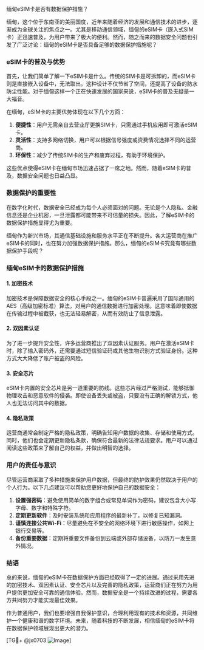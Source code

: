 缅甸eSIM卡是否有数据保护措施？

缅甸，这个位于东南亚的美丽国度，近年来随着经济的发展和通信技术的进步，逐渐成为全球关注的焦点之一。尤其是移动通信领域，缅甸的eSIM卡（嵌入式SIM卡）正迅速普及，为用户带来了极大的便利。然而，随之而来的数据安全问题也引发了广泛讨论：缅甸的eSIM卡是否具备足够的数据保护措施呢？

### eSIM卡的普及与优势

首先，让我们简单了解一下eSIM卡是什么。传统的SIM卡是可拆卸的，而eSIM卡则是直接嵌入设备中，无法取出。这种设计不仅节省了空间，还提高了设备的防水防尘性能。对于缅甸这样一个正在快速发展的国家来说，eSIM卡的普及无疑是一大福音。

在缅甸，eSIM卡的主要优势体现在以下几个方面：

1. **便捷性**：用户无需亲自去营业厅更换SIM卡，只需通过手机应用即可激活eSIM卡。
2. **灵活性**：支持多网络切换，用户可以根据信号强度或资费情况选择不同的运营商。
3. **环保性**：减少了传统SIM卡的生产和废弃过程，有助于环境保护。

这些优点使得eSIM卡在缅甸市场迅速占据了一席之地。然而，随着eSIM卡的普及，数据安全问题也日益凸显。

### 数据保护的重要性

在数字化时代，数据安全已经成为每个人必须面对的问题。无论是个人隐私、金融信息还是企业机密，一旦泄露都可能带来不可估量的损失。因此，了解eSIM卡的数据保护措施显得尤为重要。

缅甸作为新兴市场，其通信基础设施和服务水平正在不断提升。各大运营商在推广eSIM卡的同时，也在努力加强数据保护措施。那么，缅甸的eSIM卡究竟有哪些数据保护手段呢？

### 缅甸eSIM卡的数据保护措施

#### 1. 加密技术

加密技术是保障数据安全的核心手段之一。缅甸的eSIM卡普遍采用了国际通用的AES（高级加密标准）算法，对用户的通信数据进行加密处理。这意味着即使数据在传输过程中被截获，也无法轻易解密，从而有效防止了信息泄露。

#### 2. 双因素认证

为了进一步提升安全性，许多运营商推出了双因素认证服务。用户在激活eSIM卡时，除了输入密码外，还需要通过短信验证码或其他生物识别方式验证身份。这种方式大大降低了账户被盗的风险。

#### 3. 安全芯片

eSIM卡内置的安全芯片是另一道重要的防线。这些芯片经过严格测试，能够抵御物理攻击和恶意软件的侵袭。即使设备丢失或被盗，只要没有正确的解锁方式，他人也无法访问其中的数据。

#### 4. 隐私政策

运营商通常会制定严格的隐私政策，明确告知用户数据的收集、存储和使用方式。同时，他们也会定期更新隐私条款，确保符合最新的法律法规要求。用户可以通过阅读这些政策来了解自己的权益，并做出明智的选择。

### 用户的责任与意识

尽管运营商采取了多种措施来保护用户数据，但最终的防护效果仍然取决于用户的个人行为。以下几点建议可以帮助您更好地保护自己的数据安全：

1. **设置强密码**：避免使用简单的数字组合或常见单词作为密码，建议包含大小写字母、数字和特殊字符。
2. **定期更新软件**：及时安装系统和应用程序的最新补丁，以修复已知漏洞。
3. **谨慎连接公共Wi-Fi**：尽量避免在不安全的网络环境下进行敏感操作，如网上银行交易等。
4. **备份重要数据**：定期将重要文件备份到云端或外部存储设备，以防万一发生意外情况。

### 结语

总的来说，缅甸的eSIM卡在数据保护方面已经取得了一定的进展。通过采用先进的加密技术、双因素认证、安全芯片以及完善的隐私政策，运营商们正在努力为用户提供更加安全可靠的通信体验。然而，数据安全是一个持续改进的过程，需要各方共同努力才能实现最佳效果。

作为普通用户，我们也要增强自我保护意识，合理利用现有的技术和资源，共同维护一个健康和谐的数字环境。未来，随着科技的不断发展，相信缅甸的eSIM卡将在数据保护领域展现出更大的潜力。

[TG💪+ @jx0703 ![Image](https://github.com/user-attachments/assets/dbca1d08-cadb-493c-b0ec-ad6f7a83f270)]